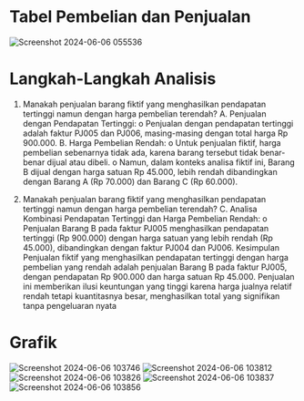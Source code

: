 # Tabel Pembelian dan Penjualan
![Screenshot 2024-06-06 055536](https://github.com/AditiyaRizqi/Analisis_Data_Penjualan_dan_Pembelian/assets/151179136/0d265d6d-7dbf-4c92-a17d-86985b06f6b4)

# Langkah-Langkah Analisis
1.	Manakah penjualan barang fiktif yang menghasilkan pendapatan tertinggi namun dengan harga pembelian terendah?
A.	Penjualan dengan Pendapatan Tertinggi:
o	Penjualan dengan pendapatan tertinggi adalah faktur PJ005 dan PJ006, masing-masing dengan total harga Rp 900.000.
B.	Harga Pembelian Rendah:
o	Untuk penjualan fiktif, harga pembelian sebenarnya tidak ada, karena barang tersebut tidak benar-benar dijual atau dibeli.
o	Namun, dalam konteks analisa fiktif ini, Barang B dijual dengan harga satuan Rp 45.000, lebih rendah dibandingkan dengan Barang A (Rp 70.000) dan Barang C (Rp 60.000).

2.	Manakah penjualan barang fiktif yang menghasilkan pendapatan tertinggi namun dengan harga pembelian terendah?
C.	Analisa Kombinasi Pendapatan Tertinggi dan Harga Pembelian Rendah:
o	Penjualan Barang B pada faktur PJ005 menghasilkan pendapatan tertinggi (Rp 900.000) dengan harga satuan yang lebih rendah (Rp 45.000), dibandingkan dengan faktur PJ004 dan PJ006.
Kesimpulan
Penjualan fiktif yang menghasilkan pendapatan tertinggi dengan harga pembelian yang rendah adalah penjualan Barang B pada faktur PJ005, dengan pendapatan Rp 900.000 dan harga satuan Rp 45.000. Penjualan ini memberikan ilusi keuntungan yang tinggi karena harga jualnya relatif rendah tetapi kuantitasnya besar, menghasilkan total yang signifikan tanpa pengeluaran nyata

# Grafik
![Screenshot 2024-06-06 103746](https://github.com/AditiyaRizqi/Analisis_Data_Penjualan_dan_Pembelian/assets/151179136/d7575e52-e644-4bcc-a09e-7b7a421ffe30)
![Screenshot 2024-06-06 103812](https://github.com/AditiyaRizqi/Analisis_Data_Penjualan_dan_Pembelian/assets/151179136/2633008e-2d64-4823-8c92-d82dd281a2d8)
![Screenshot 2024-06-06 103826](https://github.com/AditiyaRizqi/Analisis_Data_Penjualan_dan_Pembelian/assets/151179136/e020b2fd-bae6-421a-bfb1-de462e6ba3d1)
![Screenshot 2024-06-06 103837](https://github.com/AditiyaRizqi/Analisis_Data_Penjualan_dan_Pembelian/assets/151179136/524ebde3-7d87-43b9-bb19-4b3a52ab3a8a)
![Screenshot 2024-06-06 103856](https://github.com/AditiyaRizqi/Analisis_Data_Penjualan_dan_Pembelian/assets/151179136/d8f01d18-5a62-404c-aa1b-2812c482d447)


